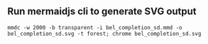 ## Run mermaidjs cli to generate SVG output

    mmdc -w 2000 -b transparent -i bel_completion_sd.mmd -o bel_completion_sd.svg -t forest; chrome bel_completion_sd.svg
